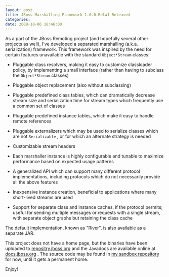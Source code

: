 ```yaml
---
layout: post
title: JBoss Marshalling Framework 1.0.0.Beta1 Released
categories: 
date: 2008-10-06 18:46:00
---
```

 As a part of the JBoss Remoting project (and hopefully several other projects as well), I've developed a separated marshalling (a.k.a. serialization) framework. This framework was inspired by the need for certain features unavailable with the standard `Object*Stream` classes:

* Pluggable class resolvers, making it easy to customize classloader policy, by implementing a small interface (rather than having to subclass the `Object*Stream` classes)

* Pluggable object replacement (also without subclassing)

* Pluggable predefined class tables, which can dramatically decrease stream size and serialization time for stream types which frequently use a common set of classes

* Pluggable predefined instance tables, which make it easy to handle remote references

* Pluggable externalizers which may be used to serialize classes which are not `Serializable` , or for which an alternate strategy is needed

* Customizable stream headers

* Each marshaller instance is highly configurable and tunable to maximize performance based on expected usage patterns

* A generalized API which can support many different protocol implementations, including protocols which do not necessarily provide all the above features

* Inexpensive instance creation, beneficial to applications where many short-lived streams are used

* Support for separate class and instance caches, if the protocol permits; useful for sending multiple messages or requests with a single stream, with separate object graphs but retaining the class cache

The default implementation, known as "River", is also available as a separate JAR.

This project does not have a home page, but the binaries have been uploaded to [repositry.jboss.org](http://repository.jboss.org/jboss/marshalling/1.0.0.Beta1/lib/ "") and the Javadocs are available online at [docs.jboss.org](http://docs.jboss.org/river/1.0.0.Beta1/api/ "") . The source code may be found in [my sandbox repository](http://anonsvn.jboss.org/repos/sandbox/david.lloyd/jboss-marshalling/trunk/ "") for now, until it gets a permanent home.

Enjoy!